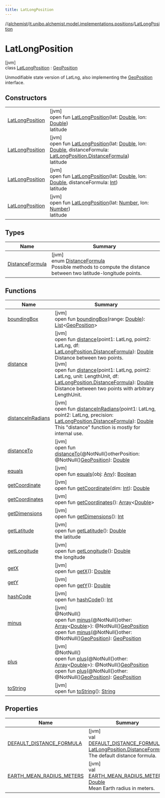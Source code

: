 ```yaml
---
title: LatLongPosition
---
```

//[alchemist](../../../index.html)/[it.unibo.alchemist.model.implementations.positions](../index.html)/[LatLongPosition](index.html)



# LatLongPosition



[jvm]\
class [LatLongPosition](index.html) : [GeoPosition](../../it.unibo.alchemist.model.interfaces/-geo-position/index.html)

Unmodifiable state version of LatLng, also implementing the [GeoPosition](../../it.unibo.alchemist.model.interfaces/-geo-position/index.html) interface.



## Constructors


| | |
|---|---|
| [LatLongPosition](-lat-long-position.html) | [jvm]<br>open fun [LatLongPosition](-lat-long-position.html)(lat: [Double](https://kotlinlang.org/api/latest/jvm/stdlib/kotlin/-double/index.html), lon: [Double](https://kotlinlang.org/api/latest/jvm/stdlib/kotlin/-double/index.html))<br>latitude |
| [LatLongPosition](-lat-long-position.html) | [jvm]<br>open fun [LatLongPosition](-lat-long-position.html)(lat: [Double](https://kotlinlang.org/api/latest/jvm/stdlib/kotlin/-double/index.html), lon: [Double](https://kotlinlang.org/api/latest/jvm/stdlib/kotlin/-double/index.html), distanceFormula: [LatLongPosition.DistanceFormula](-distance-formula/index.html))<br>latitude |
| [LatLongPosition](-lat-long-position.html) | [jvm]<br>open fun [LatLongPosition](-lat-long-position.html)(lat: [Double](https://kotlinlang.org/api/latest/jvm/stdlib/kotlin/-double/index.html), lon: [Double](https://kotlinlang.org/api/latest/jvm/stdlib/kotlin/-double/index.html), distanceFormula: [Int](https://kotlinlang.org/api/latest/jvm/stdlib/kotlin/-int/index.html))<br>latitude |
| [LatLongPosition](-lat-long-position.html) | [jvm]<br>open fun [LatLongPosition](-lat-long-position.html)(lat: [Number](https://docs.oracle.com/javase/8/docs/api/java/lang/Number.html), lon: [Number](https://docs.oracle.com/javase/8/docs/api/java/lang/Number.html))<br>latitude |


## Types


| Name | Summary |
|---|---|
| [DistanceFormula](-distance-formula/index.html) | [jvm]<br>enum [DistanceFormula](-distance-formula/index.html)<br>Possible methods to compute the distance between two latitude-longitude points. |


## Functions


| Name | Summary |
|---|---|
| [boundingBox](bounding-box.html) | [jvm]<br>open fun [boundingBox](bounding-box.html)(range: [Double](https://kotlinlang.org/api/latest/jvm/stdlib/kotlin/-double/index.html)): [List](https://docs.oracle.com/javase/8/docs/api/java/util/List.html)<[GeoPosition](../../it.unibo.alchemist.model.interfaces/-geo-position/index.html)> |
| [distance](distance.html) | [jvm]<br>open fun [distance](distance.html)(point1: LatLng, point2: LatLng, df: [LatLongPosition.DistanceFormula](-distance-formula/index.html)): [Double](https://kotlinlang.org/api/latest/jvm/stdlib/kotlin/-double/index.html)<br>Distance between two points.<br>[jvm]<br>open fun [distance](distance.html)(point1: LatLng, point2: LatLng, unit: LengthUnit, df: [LatLongPosition.DistanceFormula](-distance-formula/index.html)): [Double](https://kotlinlang.org/api/latest/jvm/stdlib/kotlin/-double/index.html)<br>Distance between two points with arbitrary LengthUnit. |
| [distanceInRadians](distance-in-radians.html) | [jvm]<br>open fun [distanceInRadians](distance-in-radians.html)(point1: LatLng, point2: LatLng, precision: [LatLongPosition.DistanceFormula](-distance-formula/index.html)): [Double](https://kotlinlang.org/api/latest/jvm/stdlib/kotlin/-double/index.html)<br> This "distance" function is mostly for internal use. |
| [distanceTo](distance-to.html) | [jvm]<br>open fun [distanceTo](distance-to.html)(@NotNull()otherPosition: @NotNull()[GeoPosition](../../it.unibo.alchemist.model.interfaces/-geo-position/index.html)): [Double](https://kotlinlang.org/api/latest/jvm/stdlib/kotlin/-double/index.html) |
| [equals](equals.html) | [jvm]<br>open fun [equals](equals.html)(obj: [Any](https://kotlinlang.org/api/latest/jvm/stdlib/kotlin/-any/index.html)): [Boolean](https://kotlinlang.org/api/latest/jvm/stdlib/kotlin/-boolean/index.html) |
| [getCoordinate](get-coordinate.html) | [jvm]<br>open fun [getCoordinate](get-coordinate.html)(dim: [Int](https://kotlinlang.org/api/latest/jvm/stdlib/kotlin/-int/index.html)): [Double](https://kotlinlang.org/api/latest/jvm/stdlib/kotlin/-double/index.html) |
| [getCoordinates](get-coordinates.html) | [jvm]<br>open fun [getCoordinates](get-coordinates.html)(): [Array](https://kotlinlang.org/api/latest/jvm/stdlib/kotlin/-array/index.html)<[Double](https://kotlinlang.org/api/latest/jvm/stdlib/kotlin/-double/index.html)> |
| [getDimensions](get-dimensions.html) | [jvm]<br>open fun [getDimensions](get-dimensions.html)(): [Int](https://kotlinlang.org/api/latest/jvm/stdlib/kotlin/-int/index.html) |
| [getLatitude](get-latitude.html) | [jvm]<br>open fun [getLatitude](get-latitude.html)(): [Double](https://kotlinlang.org/api/latest/jvm/stdlib/kotlin/-double/index.html)<br>the latitude |
| [getLongitude](get-longitude.html) | [jvm]<br>open fun [getLongitude](get-longitude.html)(): [Double](https://kotlinlang.org/api/latest/jvm/stdlib/kotlin/-double/index.html)<br>the longitude |
| [getX](get-x.html) | [jvm]<br>open fun [getX](get-x.html)(): [Double](https://kotlinlang.org/api/latest/jvm/stdlib/kotlin/-double/index.html) |
| [getY](get-y.html) | [jvm]<br>open fun [getY](get-y.html)(): [Double](https://kotlinlang.org/api/latest/jvm/stdlib/kotlin/-double/index.html) |
| [hashCode](hash-code.html) | [jvm]<br>open fun [hashCode](hash-code.html)(): [Int](https://kotlinlang.org/api/latest/jvm/stdlib/kotlin/-int/index.html) |
| [minus](minus.html) | [jvm]<br>@NotNull()<br>open fun [minus](minus.html)(@NotNull()other: [Array](https://kotlinlang.org/api/latest/jvm/stdlib/kotlin/-array/index.html)<[Double](https://kotlinlang.org/api/latest/jvm/stdlib/kotlin/-double/index.html)>): @NotNull()[GeoPosition](../../it.unibo.alchemist.model.interfaces/-geo-position/index.html)<br>open fun [minus](minus.html)(@NotNull()other: @NotNull()[GeoPosition](../../it.unibo.alchemist.model.interfaces/-geo-position/index.html)): [GeoPosition](../../it.unibo.alchemist.model.interfaces/-geo-position/index.html) |
| [plus](plus.html) | [jvm]<br>@NotNull()<br>open fun [plus](plus.html)(@NotNull()other: [Array](https://kotlinlang.org/api/latest/jvm/stdlib/kotlin/-array/index.html)<[Double](https://kotlinlang.org/api/latest/jvm/stdlib/kotlin/-double/index.html)>): @NotNull()[GeoPosition](../../it.unibo.alchemist.model.interfaces/-geo-position/index.html)<br>open fun [plus](plus.html)(@NotNull()other: @NotNull()[GeoPosition](../../it.unibo.alchemist.model.interfaces/-geo-position/index.html)): [GeoPosition](../../it.unibo.alchemist.model.interfaces/-geo-position/index.html) |
| [toString](to-string.html) | [jvm]<br>open fun [toString](to-string.html)(): [String](https://docs.oracle.com/javase/8/docs/api/java/lang/String.html) |


## Properties


| Name | Summary |
|---|---|
| [DEFAULT_DISTANCE_FORMULA](-d-e-f-a-u-l-t_-d-i-s-t-a-n-c-e_-f-o-r-m-u-l-a.html) | [jvm]<br>val [DEFAULT_DISTANCE_FORMULA](-d-e-f-a-u-l-t_-d-i-s-t-a-n-c-e_-f-o-r-m-u-l-a.html): [LatLongPosition.DistanceFormula](-distance-formula/index.html)<br>The default distance formula. |
| [EARTH_MEAN_RADIUS_METERS](-e-a-r-t-h_-m-e-a-n_-r-a-d-i-u-s_-m-e-t-e-r-s.html) | [jvm]<br>val [EARTH_MEAN_RADIUS_METERS](-e-a-r-t-h_-m-e-a-n_-r-a-d-i-u-s_-m-e-t-e-r-s.html): [Double](https://kotlinlang.org/api/latest/jvm/stdlib/kotlin/-double/index.html)<br>Mean Earth radius in meters. |

